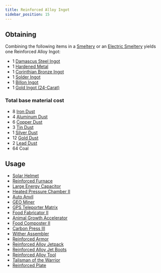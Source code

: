```yaml
---
title: Reinforced Alloy Ingot
sidebar_position: 15
---
```


## Obtaining

Combining the following items in a [Smeltery](Smeltery) or an [Electric Smeltery](Electric-Smeltery) yields one Reinforced Alloy Ingot:

* 1 [Damascus Steel Ingot](Damascus-Steel-Ingot)
* 1 [Hardened Metal](Hardened-Metal)
* 1 [Corinthian Bronze Ingot](Corinthian-Bronze-Ingot)
* 1 [Solder Ingot](Solder-Ingot)
* 1 [Billon Ingot](Billon-Ingot)
* 1 [Gold Ingot (24-Carat)](Gold-Ingot#Gold-Ingot-24-Carat)

### Total base material cost

* 8 [Iron Dust](Iron-Dust)
* 4 [Aluminum Dust](Aluminum-Dust)
* 6 [Copper Dust](Copper-Dust)
* 3 [Tin Dust](Tin-Dust)
* 1 [Silver Dust](Silver-Dust)
* 12 [Gold Dust](Gold-Dust)
* 2 [Lead Dust](Lead-Dust)
* 64 Coal

## Usage

* [Solar Helmet](Technical-Gadgets#solar-helmet)
* [Reinforced Furnace](Enhanced-Furnaces)
* [Large Energy Capacitor](Energy-Capacitors)
* [Heated Pressure Chamber II](Heated-Pressure-Chamber)
* [Auto Anvil](Auto-Anvil)
* [GEO Miner](GEO-Miner)
* [GPS Teleporter Matrix](GPS-Teleporter-Matrix)
* [Food Fabricator II](Food-Fabricator)
* [Animal Growth Accelerator](Animal-Growth-Accelerator)
* [Food Composter II](Food-Composter)
* [Carbon Press III](Carbon-Press)
* [Wither Assembler](Wither-Assembler)
* [Reinforced Armor](Armor#reinforced-armor)
* [Reinforced Alloy Jetpack](Jetpacks)
* [Reinforced Alloy Jet Boots](Jet-Boots)
* [Reinforced Alloy Tool](Multi-Tools)
* [Talisman of the Warrior](護符)
* [Reinforced Plate](Miscellaneous-Items)
